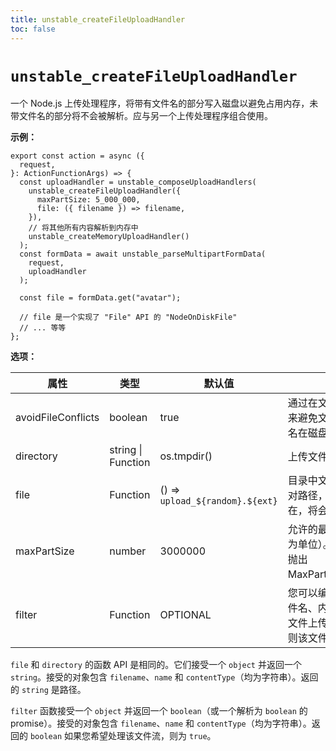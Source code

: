 ```yaml
---
title: unstable_createFileUploadHandler
toc: false
---
```


# `unstable_createFileUploadHandler`

一个 Node.js 上传处理程序，将带有文件名的部分写入磁盘以避免占用内存，未带文件名的部分将不会被解析。应与另一个上传处理程序组合使用。

**示例：**

```tsx
export const action = async ({
  request,
}: ActionFunctionArgs) => {
  const uploadHandler = unstable_composeUploadHandlers(
    unstable_createFileUploadHandler({
      maxPartSize: 5_000_000,
      file: ({ filename }) => filename,
    }),
    // 将其他所有内容解析到内存中
    unstable_createMemoryUploadHandler()
  );
  const formData = await unstable_parseMultipartFormData(
    request,
    uploadHandler
  );

  const file = formData.get("avatar");

  // file 是一个实现了 "File" API 的 "NodeOnDiskFile"
  // ... 等等
};
```

**选项：**

| 属性               | 类型               | 默认值                           | 描述                                                                                                                                                          |
| ------------------ | ------------------ | ------------------------------- | ------------------------------------------------------------------------------------------------------------------------------------------------------------- |
| avoidFileConflicts | boolean            | true                            | 通过在文件名末尾附加时间戳来避免文件冲突，如果该文件名在磁盘上已经存在                                                                                     |
| directory          | string \| Function | os.tmpdir()                     | 上传文件的写入目录。                                                                                                                                          |
| file               | Function           | () => `upload_${random}.${ext}` | 目录中文件的名称。可以是相对路径，如果目录结构不存在，将会被创建。                                                                                            |
| maxPartSize        | number             | 3000000                         | 允许的最大上传大小（以字节为单位）。如果超出该大小，将抛出 MaxPartSizeExceededError。                                                                         |
| filter             | Function           | OPTIONAL                        | 您可以编写的函数，以根据文件名、内容类型或字段名防止文件上传被保存。返回 `false` 则该文件将被忽略。                                                        |

`file` 和 `directory` 的函数 API 是相同的。它们接受一个 `object` 并返回一个 `string`。接受的对象包含 `filename`、`name` 和 `contentType`（均为字符串）。返回的 `string` 是路径。

`filter` 函数接受一个 `object` 并返回一个 `boolean`（或一个解析为 `boolean` 的 promise）。接受的对象包含 `filename`、`name` 和 `contentType`（均为字符串）。返回的 `boolean` 如果您希望处理该文件流，则为 `true`。